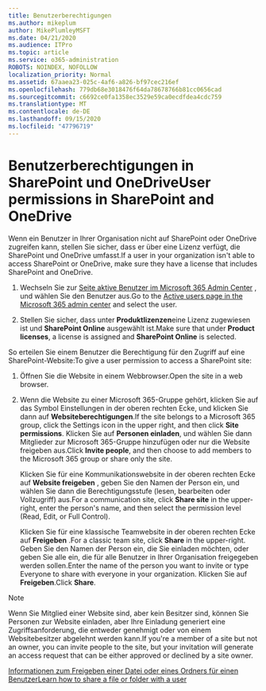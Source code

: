 ```yaml
---
title: Benutzerberechtigungen
ms.author: mikeplum
author: MikePlumleyMSFT
ms.date: 04/21/2020
ms.audience: ITPro
ms.topic: article
ms.service: o365-administration
ROBOTS: NOINDEX, NOFOLLOW
localization_priority: Normal
ms.assetid: 67aaea23-025c-4af6-a826-bf97cec216ef
ms.openlocfilehash: 779db68e3018476f64da78678766b81cc0656cad
ms.sourcegitcommit: c6692ce0fa1358ec3529e59ca0ecdfdea4cdc759
ms.translationtype: MT
ms.contentlocale: de-DE
ms.lasthandoff: 09/15/2020
ms.locfileid: "47796719"
---
```

# <a name="user-permissions-in-sharepoint-and-onedrive"></a><span data-ttu-id="b7905-102">Benutzerberechtigungen in SharePoint und OneDrive</span><span class="sxs-lookup"><span data-stu-id="b7905-102">User permissions in SharePoint and OneDrive</span></span>

<span data-ttu-id="b7905-103">Wenn ein Benutzer in Ihrer Organisation nicht auf SharePoint oder OneDrive zugreifen kann, stellen Sie sicher, dass er über eine Lizenz verfügt, die SharePoint und OneDrive umfasst.</span><span class="sxs-lookup"><span data-stu-id="b7905-103">If a user in your organization isn't able to access SharePoint or OneDrive, make sure they have a license that includes SharePoint and OneDrive.</span></span> 
  
1. <span data-ttu-id="b7905-104">Wechseln Sie zur [Seite aktive Benutzer im Microsoft 365 Admin Center](https://portal.office.com/adminportal/home#/users) , und wählen Sie den Benutzer aus.</span><span class="sxs-lookup"><span data-stu-id="b7905-104">Go to the [Active users page in the Microsoft 365 admin center](https://portal.office.com/adminportal/home#/users) and select the user.</span></span> 
    
2. <span data-ttu-id="b7905-105">Stellen Sie sicher, dass unter **Produktlizenzen**eine Lizenz zugewiesen ist und **SharePoint Online** ausgewählt ist.</span><span class="sxs-lookup"><span data-stu-id="b7905-105">Make sure that under **Product licenses**, a license is assigned and **SharePoint Online** is selected.</span></span> 
    
 <span data-ttu-id="b7905-106">So erteilen Sie einem Benutzer die Berechtigung für den Zugriff auf eine SharePoint-Website:</span><span class="sxs-lookup"><span data-stu-id="b7905-106">To give a user permission to access a SharePoint site:</span></span> 
  
1. <span data-ttu-id="b7905-107">Öffnen Sie die Website in einem Webbrowser.</span><span class="sxs-lookup"><span data-stu-id="b7905-107">Open the site in a web browser.</span></span>
    
2. <span data-ttu-id="b7905-108">Wenn die Website zu einer Microsoft 365-Gruppe gehört, klicken Sie auf das Symbol Einstellungen in der oberen rechten Ecke, und klicken Sie dann auf **Websiteberechtigungen**.</span><span class="sxs-lookup"><span data-stu-id="b7905-108">If the site belongs to a Microsoft 365 group, click the Settings icon in the upper right, and then click **Site permissions**.</span></span> <span data-ttu-id="b7905-109">Klicken Sie auf **Personen einladen**, und wählen Sie dann Mitglieder zur Microsoft 365-Gruppe hinzufügen oder nur die Website freigeben aus.</span><span class="sxs-lookup"><span data-stu-id="b7905-109">Click **Invite people**, and then choose to add members to the Microsoft 365 group or share only the site.</span></span> 
    
    <span data-ttu-id="b7905-110">Klicken Sie für eine Kommunikationswebsite in der oberen rechten Ecke auf **Website freigeben** , geben Sie den Namen der Person ein, und wählen Sie dann die Berechtigungsstufe (lesen, bearbeiten oder Vollzugriff) aus.</span><span class="sxs-lookup"><span data-stu-id="b7905-110">For a communication site, click **Share site** in the upper-right, enter the person's name, and then select the permission level (Read, Edit, or Full Control).</span></span> 
    
    <span data-ttu-id="b7905-111">Klicken Sie für eine klassische Teamwebsite in der oberen rechten Ecke auf **Freigeben** .</span><span class="sxs-lookup"><span data-stu-id="b7905-111">For a classic team site, click **Share** in the upper-right.</span></span> <span data-ttu-id="b7905-112">Geben Sie den Namen der Person ein, die Sie einladen möchten, oder geben Sie alle ein, die für alle Benutzer in Ihrer Organisation freigegeben werden sollen.</span><span class="sxs-lookup"><span data-stu-id="b7905-112">Enter the name of the person you want to invite or type Everyone to share with everyone in your organization.</span></span> <span data-ttu-id="b7905-113">Klicken Sie auf **Freigeben**.</span><span class="sxs-lookup"><span data-stu-id="b7905-113">Click **Share**.</span></span>
    
> [!NOTE]
> <span data-ttu-id="b7905-114">Wenn Sie Mitglied einer Website sind, aber kein Besitzer sind, können Sie Personen zur Website einladen, aber Ihre Einladung generiert eine Zugriffsanforderung, die entweder genehmigt oder von einem Websitebesitzer abgelehnt werden kann.</span><span class="sxs-lookup"><span data-stu-id="b7905-114">If you're a member of a site but not an owner, you can invite people to the site, but your invitation will generate an access request that can be either approved or declined by a site owner.</span></span> 
  
[<span data-ttu-id="b7905-115">Informationen zum Freigeben einer Datei oder eines Ordners für einen Benutzer</span><span class="sxs-lookup"><span data-stu-id="b7905-115">Learn how to share a file or folder with a user</span></span>](https://go.microsoft.com/fwlink/?linkid=533408)
  

